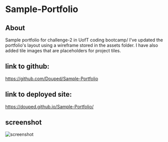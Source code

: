 # Sample-Portfolio
## About
Sample portfolio for challenge-2 in UofT coding bootcamp/
I've updated the portfolio's layout using a wireframe stored in the assets folder. I have also added tile images that are placeholders for project tiles.

## link to github:
https://github.com/Douped/Sample-Portfolio
## link to deployed site:
https://douped.github.io/Sample-Portfolio/

## screenshot
![screenshot](https://github.com/Douped/Sample-Portfolio/assets/44848217/9a2d3947-34e6-471b-945c-995c4871aaae)


